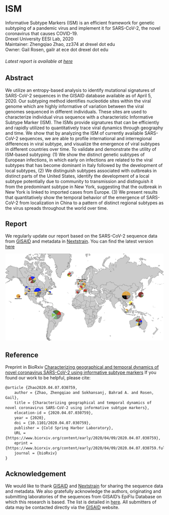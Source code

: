 # ISM
Informative Subtype Markers (ISM) is an efficient framework for genetic subtyping of a pandemic virus and implement it for SARS-CoV-2, the novel coronavirus that causes COVID-19.        
Drexel University EESI Lab, 2020        
Maintainer: Zhengqiao Zhao, zz374 at drexel dot edu  
Owner: Gail Rosen, gailr at ece dot drexel dot edu  
###### Latest report is available at [here](ISM-report-20200426-with_error_correction.ipynb)

## Abstract
We utilize an entropy-based analysis to identify mutational signatures of SARS-CoV-2 sequences in the GISAID database available as of April 5, 2020. Our  subtyping method identifies nucleotide sites within the viral genome which are highly informative of variation between the viral genomes sequenced in different individuals. These sites are used to characterize individual virus sequence with a characteristic Informative Subtype Marker (ISM). The ISMs provide signatures that can be efficiently and rapidly utilized to quantitatively trace viral dynamics through geography and time. We show that by analyzing the ISM of currently available SARS-CoV-2 sequences, we are able to profile international and interregional differences in viral subtype, and visualize the emergence of viral subtypes in different countries over time. To validate and demonstrate the utility of ISM-based subtyping: (1) We show the distinct genetic subtypes of European infections, in which early on infections are related to the viral subtypes that has become dominant in Italy followed by the development of local subtypes, (2) We distinguish subtypes associated with outbreaks in distinct parts of the United States, identify the development of a local subtype potentially due to community to transmission and distinguish it from the predominant subtype in New York, suggesting that the outbreak in New York is linked to imported cases from Europe. (3) We present results that quantitatively show the temporal behavior of the emergence of SARS-CoV-2 from localization in China to a pattern of distinct regional subtypes as the virus spreads throughout the world over time.

## Report
We regularly update our report based on the SARS-CoV-2 sequence data from [GISAID](https://www.gisaid.org/) and metadata in [Nextstrain](https://github.com/nextstrain/ncov). You can find the latest version [here](ISM-report-20200426-with_error_correction.ipynb)     

![Fig 1](world_map.png "Subtype composition in different locations")
## Reference
Preprint in BioRxiv [Characterizing geographical and temporal dynamics of novel coronavirus SARS-CoV-2 using informative subtype markers](https://www.biorxiv.org/content/10.1101/2020.04.07.030759v2.article-info)
If you found our work to be helpful, please cite:
```
@article {Zhao2020.04.07.030759,
	author = {Zhao, Zhengqiao and Sokhansanj, Bahrad A. and Rosen, Gail},
	title = {Characterizing geographical and temporal dynamics of novel coronavirus SARS-CoV-2 using informative subtype markers},
	elocation-id = {2020.04.07.030759},
	year = {2020},
	doi = {10.1101/2020.04.07.030759},
	publisher = {Cold Spring Harbor Laboratory},
	URL = {https://www.biorxiv.org/content/early/2020/04/09/2020.04.07.030759},
	eprint = {https://www.biorxiv.org/content/early/2020/04/09/2020.04.07.030759.full.pdf},
	journal = {bioRxiv}
}
```
## Acknowledgement
We would like to thank [GISAID](www.gisaid.org) and [Nextstrain](https://github.com/nextstrain) for sharing the sequence data and metadata. We also gratefully acknowledge the authors, originating and submitting laboratories of the sequences from GISAID’s EpiFlu Database on which this research is based. The list is detailed in [here](acknowledgement_table.csv). All submitters of data may be contacted directly via the [GISAID](www.gisaid.org) website.
